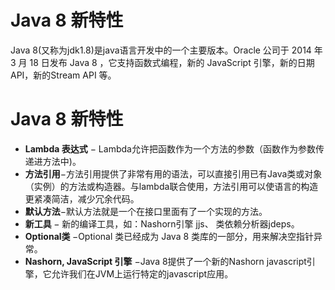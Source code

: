 <h1>Java 8  新特性</h1>
<p>Java 8(又称为jdk1.8)是java语言开发中的一个主要版本。Oracle 公司于 2014 年 3 月 18 日发布 Java 8 ，它支持函数式编程，新的 JavaScript 引擎，新的日期 API，新的Stream API 等。</p>
<h1>Java 8  新特性</h1>
<ul>
<li><b>Lambda 表达式</b> − Lambda允许把函数作为一个方法的参数（函数作为参数传递进方法中)。</li>
<li><b>方法引用</b>−方法引用提供了非常有用的语法，可以直接引用已有Java类或对象（实例）的方法或构造器。与lambda联合使用，方法引用可以使语言的构造更紧凑简洁，减少冗余代码。</li>
<li><b>默认方法</b>−默认方法就是一个在接口里面有了一个实现的方法。</li>
<li><b>新工具 </b> − 新的编译工具，如：Nashorn引擎 jjs、 类依赖分析器jdeps。</li>
<li><b>Optional类 </b> −Optional 类已经成为 Java 8 类库的一部分，用来解决空指针异常。</li>
<li><b>Nashorn, JavaScript 引擎</b> −Java 8提供了一个新的Nashorn javascript引擎，它允许我们在JVM上运行特定的javascript应用。</li>
</ul>